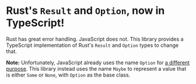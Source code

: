 # Rust's `Result` and `Option`, now in TypeScript!

Rust has great error handling. JavaScript does not. This library provides a TypeScript implementation of Rust's `Result` and `Option` types to change that.

**Note:** Unfortunately, JavaScript already uses the name `Option` for [a different purpose](https://developer.mozilla.org/en-US/docs/Web/API/HTMLOptionElement/Option). This library instead uses the name `Maybe` to represent a value that is either `Some` or `None`, with `Option` as the base class.

